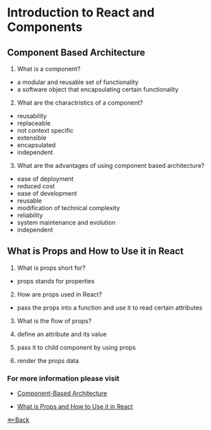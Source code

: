 # Introduction to React and Components

## Component Based Architecture

1. What is a component?

  - a modular and reusable set of functionality
  - a software object that encapsulating certain functionality

2. What are the charactristics of a component?

  - reusability
  - replaceable
  - not context specific
  - extensible
  - encapsulated
  - independent

3. What are the advantages of using component based architecture?

  - ease of deployment
  - reduced cost
  - ease of development
  - reusable
  - modification of technical complexity
  - reliability
  - system maintenance and evolution
  - independent

## What is Props and How to Use it in React

1. What is props short for?

  - props stands for properties

2. How are props used in React?

  - pass the props into a function and use it to read certain attributes

3. What is the flow of props?

  1. define an attribute and its value
  2. pass it to child component by using props
  3. render the props data


### For more information please visit

  - [Component-Based Architecture](https://www.tutorialspoint.com/software_architecture_design/component_based_architecture.htm)

  - [What is Props and How to Use it in React](https://itnext.io/what-is-props-and-how-to-use-it-in-react-da307f500da0)

[<==Back](README.md)